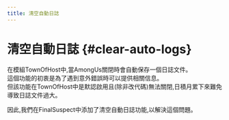 ```yaml
---
title: 清空自動日誌
---
```


# 清空自動日誌 {#clear-auto-logs}

在模組TownOfHost中,當AmongUs關閉時會自動保存一個日誌文件。\
這個功能的初衷是為了遇到意外錯誤時可以提供相關信息。\
但該功能在TownOfHost中是默認啟用且(除非改代碼)無法關閉,日積月累下來難免導致日誌文件過大。

因此,我們在FinalSuspect中添加了清空自動日誌功能,以解決這個問題。
